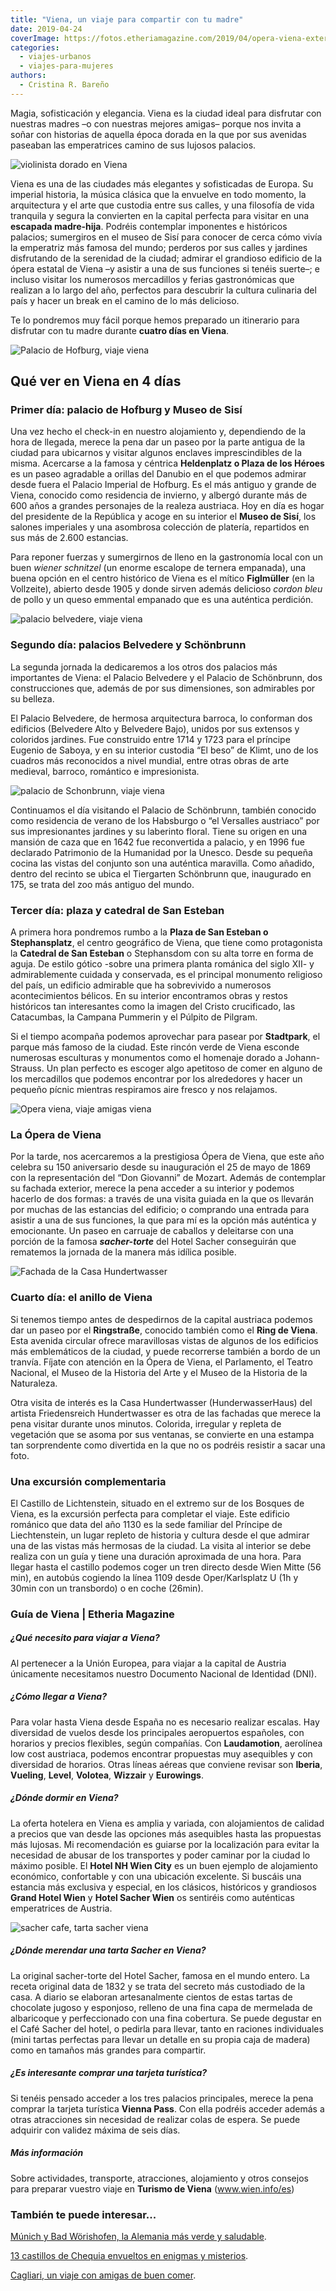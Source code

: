 ```yaml
---
title: "Viena, un viaje para compartir con tu madre"
date: 2019-04-24
coverImage: https://fotos.etheriamagazine.com/2019/04/opera-viena-exterior.jpg
categories: 
  - viajes-urbanos
  - viajes-para-mujeres
authors: 
  - Cristina R. Bareño
---
```


Magia, sofisticación y elegancia. Viena es la ciudad ideal para disfrutar con nuestras madres –o con nuestras mejores amigas– porque nos invita a soñar con historias de aquella época dorada en la que por sus avenidas paseaban las emperatrices camino de sus lujosos palacios.

![violinista dorado en Viena](https://fotos.etheriamagazine.com/2019/04/viena-violinista.jpg "Si hubiese que elegir dos elementos en Viena serían la música y el arte. ©Pixabay")

Viena es una de las ciudades más elegantes y sofisticadas de Europa. Su imperial 
historia, la música clásica que la envuelve en todo momento, la arquitectura y el arte 
que custodia entre sus calles, y una filosofía de vida tranquila y segura la convierten 
en la capital perfecta para visitar en una **escapada madre-hija**. Podréis contemplar 
imponentes e históricos palacios; sumergiros en el museo de Sisí para conocer de cerca 
cómo vivía la emperatriz más famosa del mundo; perderos por sus calles y jardines 
disfrutando de la serenidad de la ciudad; admirar el grandioso edificio de la ópera 
estatal de Viena –y asistir a una de sus funciones si tenéis suerte–; e incluso visitar 
los numerosos mercadillos y ferias gastronómicas que realizan a lo largo del año, 
perfectos para descubrir la cultura culinaria del país y hacer un break en el camino de 
lo más delicioso. 

Te lo pondremos muy fácil porque hemos preparado un itinerario para disfrutar con tu 
madre durante **cuatro días en Viena**. 

![Palacio de Hofburg, viaje viena](https://fotos.etheriamagazine.com/2019/04/viena-palacio-Hofburg.jpg "Palacio de Hofburg. ©Pixabay")

## Qué ver en Viena en 4 días

### Primer día: palacio de Hofburg y Museo de Sisí

Una vez hecho el check-in en nuestro alojamiento y, dependiendo de la hora de llegada, 
merece la pena dar un paseo por la parte antigua de la ciudad para ubicarnos y visitar 
algunos enclaves imprescindibles de la misma. Acercarse a la famosa y céntrica 
**Heldenplatz o Plaza de los Héroes** es un paseo agradable a orillas del Danubio en el 
que podemos admirar desde fuera el Palacio Imperial de Hofburg. Es el más antiguo y 
grande de Viena, conocido como residencia de invierno, y albergó durante más de 600 años 
a grandes personajes de la realeza austriaca. Hoy en día es hogar del presidente de la 
República y acoge en su interior el **Museo de Sisí**, los salones imperiales y una 
asombrosa colección de platería, repartidos en sus más de 2.600 estancias. 

Para reponer fuerzas y sumergirnos de lleno en la gastronomía local con un buen _wiener 
schnitzel_ (un enorme escalope de ternera empanada), una buena opción en el centro 
histórico de Viena es el mítico **Figlmüller** (en la Vollzeite), abierto desde 1905 y 
donde sirven además delicioso _cordon bleu_ de pollo y un queso emmental empanado que es 
una auténtica perdición. 

![palacio belvedere, viaje viena](https://fotos.etheriamagazine.com/2019/04/viena-palacio-belvedere.jpg "Palacio Belvedere. ©Pixabay")

### Segundo día: palacios Belvedere y Schönbrunn

La segunda jornada la dedicaremos a los otros dos palacios más importantes de Viena: el 
Palacio Belvedere y el Palacio de Schönbrunn, dos construcciones que, además de por sus 
dimensiones, son admirables por su belleza. 

El Palacio Belvedere, de hermosa arquitectura barroca, lo conforman dos edificios 
(Belvedere Alto y Belvedere Bajo), unidos por sus extensos y coloridos jardines. Fue 
construido entre 1714 y 1723 para el príncipe Eugenio de Saboya, y en su interior 
custodia “El beso” de Klimt, uno de los cuadros más reconocidos a nivel mundial, entre 
otras obras de arte medieval, barroco, romántico e impresionista. 

![palacio de Schonbrunn, viaje viena](https://fotos.etheriamagazine.com/2019/04/viena-palacio-schonbrunn.jpg "Palacio de Schönbrunn. ©Pixabay")

Continuamos el día visitando el Palacio de Schönbrunn, también conocido como residencia 
de verano de los Habsburgo o “el Versalles austriaco” por sus impresionantes jardines y 
su laberinto floral. Tiene su origen en una mansión de caza que en 1642 fue reconvertida 
a palacio, y en 1996 fue declarado Patrimonio de la Humanidad por la Unesco. Desde su 
pequeña cocina las vistas del conjunto son una auténtica maravilla. Como añadido, dentro 
del recinto se ubica el Tiergarten Schönbrunn que, inaugurado en 175, se trata del zoo 
más antiguo del mundo. 

### Tercer día: plaza y catedral de San Esteban

A primera hora pondremos rumbo a la **Plaza de San Esteban o Stephansplatz**, el centro 
geográfico de Viena, que tiene como protagonista la **Catedral de San Esteban** o 
Stephansdom con su alta torre en forma de aguja. De estilo gótico -sobre una primera 
planta románica del siglo XII- y admirablemente cuidada y conservada, es el principal 
monumento religioso del país, un edificio admirable que ha sobrevivido a numerosos 
acontecimientos bélicos. En su interior encontramos obras y restos históricos tan 
interesantes como la imagen del Cristo crucificado, las Catacumbas, la Campana Pummerin 
y el Púlpito de Pilgram. 

Si el tiempo acompaña podemos aprovechar para pasear por **Stadtpark**, el parque más 
famoso de la ciudad. Este rincón verde de Viena esconde numerosas esculturas y 
monumentos como el homenaje dorado a Johann-Strauss. Un plan perfecto es escoger algo 
apetitoso de comer en alguno de los mercadillos que podemos encontrar por los 
alrededores y hacer un pequeño pícnic mientras respiramos aire fresco y nos relajamos. 

![Opera viena, viaje amigas viena](https://fotos.etheriamagazine.com/2019/04/opera-viena-exterior.jpg "Vistas del edificio de la Ópera desde el Museo Albertina. ©Pixabay")

### La Ópera de Viena

Por la tarde, nos acercaremos a la prestigiosa Ópera de Viena, que este año celebra su 
150 aniversario desde su inauguración el 25 de mayo de 1869 con la representación del 
“Don Giovanni” de Mozart. Además de contemplar su fachada exterior, merece la pena 
acceder a su interior y podemos hacerlo de dos formas: a través de una visita guiada en 
la que os llevarán por muchas de las estancias del edificio; o comprando una entrada 
para asistir a una de sus funciones, la que para mí es la opción más auténtica y 
emocionante. Un paseo en carruaje de caballos y deleitarse con una porción de la famosa 
_**sacher-torte**_ del Hotel Sacher conseguirán que rematemos la jornada de la manera 
más idílica posible. 

![Fachada de la Casa Hundertwasser](https://fotos.etheriamagazine.com/2019/04/hundertwasser-viena.jpg "Fachada de HunderwasserHaus o Casa Hundertwasser. ©Pixabay")

### Cuarto día: el anillo de Viena

Si tenemos tiempo antes de despedirnos de la capital austriaca podemos dar un paseo por 
el **Ringstraße**, conocido también como el **Ring de Viena**. Esta avenida circular 
ofrece maravillosas vistas de algunos de los edificios más emblemáticos de la ciudad, y 
puede recorrerse también a bordo de un tranvía. Fíjate con atención en la Ópera de 
Viena, el Parlamento, el Teatro Nacional, el Museo de la Historia del Arte y el Museo de 
la Historia de la Naturaleza. 

Otra visita de interés es la Casa Hundertwasser (HunderwasserHaus) del artista 
Friedensreich Hundertwasser es otra de las fachadas que merece la pena visitar durante 
unos minutos. Colorida, irregular y repleta de vegetación que se asoma por sus ventanas, 
se convierte en una estampa tan sorprendente como divertida en la que no os podréis 
resistir a sacar una foto. 

### Una excursión complementaria

El Castillo de Lichtenstein, situado en el extremo sur de los Bosques de Viena, es la 
excursión perfecta para completar el viaje. Este edificio románico que data del año 1130 
es la sede familiar del Príncipe de Liechtenstein, un lugar repleto de historia y 
cultura desde el que admirar una de las vistas más hermosas de la ciudad. La visita al 
interior se debe realiza con un guía y tiene una duración aproximada de una hora. Para 
llegar hasta el castillo podemos coger un tren directo desde Wien Mitte (56 min), en 
autobús cogiendo la línea 1109 desde Oper/Karlsplatz U (1h y 30min con un transbordo) o 
en coche (26min). 

### Guía de Viena | Etheria Magazine

##### ¿Qué necesito para viajar a Viena?

Al pertenecer a la Unión Europea, para viajar a la capital de Austria únicamente 
necesitamos nuestro Documento Nacional de Identidad (DNI). 

##### ¿Cómo llegar a Viena?

Para volar hasta Viena desde España no es necesario realizar escalas. Hay diversidad de 
vuelos desde los principales aeropuertos españoles, con horarios y precios flexibles, 
según compañías. Con **Laudamotion**, aerolínea low cost austriaca, podemos encontrar 
propuestas muy asequibles y con diversidad de horarios. Otras líneas aéreas que conviene 
revisar son **Iberia**, **Vueling**, **Level**, **Volotea**, **Wizzair** y 
**Eurowings**. 

##### ¿Dónde dormir en Viena?

La oferta hotelera en Viena es amplia y variada, con alojamientos de calidad a precios 
que van desde las opciones más asequibles hasta las propuestas más lujosas. Mi 
recomendación es guiarse por la localización para evitar la necesidad de abusar de los 
transportes y poder caminar por la ciudad lo máximo posible. El **Hotel NH Wien City** 
es un buen ejemplo de alojamiento económico, confortable y con una ubicación excelente. 
Si buscáis una estancia más exclusiva y especial, en los clásicos, históricos y 
grandiosos **Grand Hotel Wien** y **Hotel Sacher Wien** os sentiréis como auténticas 
emperatrices de Austria. 

![sacher cafe, tarta sacher viena](https://fotos.etheriamagazine.com/2019/04/viaje-viena-Sacher-Cafe.jpg "©Sacher Café.")

##### ¿Dónde merendar una tarta Sacher en Viena?

La original sacher-torte del Hotel Sacher, famosa en el mundo entero. La receta original 
data de 1832 y se trata del secreto más custodiado de la casa. A diario se elaboran 
artesanalmente cientos de estas tartas de chocolate jugoso y esponjoso, relleno de una 
fina capa de mermelada de albaricoque y perfeccionado con una fina cobertura. Se puede 
degustar en el Café Sacher del hotel, o pedirla para llevar, tanto en raciones 
individuales (mini tartas perfectas para llevar un detalle en su propia caja de madera) 
como en tamaños más grandes para compartir. 

##### ¿Es interesante comprar una tarjeta turística?

Si tenéis pensado acceder a los tres palacios principales, merece la pena comprar la 
tarjeta turística **Vienna Pass**. Con ella podréis acceder además a otras atracciones 
sin necesidad de realizar colas de espera. Se puede adquirir con validez máxima de seis 
días. 

##### Más información

Sobre actividades, transporte, atracciones, alojamiento y otros consejos para preparar 
vuestro viaje en **Turismo de Viena** (www.wien.info/es) 

### También te puede interesar...

[Múnich y Bad Wörishofen, la Alemania más verde y 
saludable](https://etheriamagazine.com/2021/08/04/munich-y-bad-worishofen-la-alemania-mas-verde-y-saludable/). 

[13 castillos de Chequia envueltos en enigmas y 
misterios](https://etheriamagazine.com/2020/10/09/13-castillos-mas-misteriosos-de-republica-checa/). 

[Cagliari, un viaje con amigas de buen 
comer](https://etheriamagazine.com/2020/09/17/guia-basica-cagliari-para-mujeres-viajeras/).
